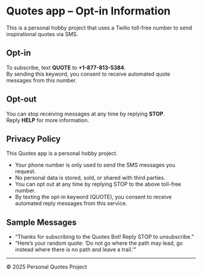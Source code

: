 # Quotes app – Opt-in Information

This is a personal hobby project that uses a Twilio toll-free number to send inspirational quotes via SMS.

## Opt-in
To subscribe, text **QUOTE** to **+1-877-813-5384**.  
By sending this keyword, you consent to receive automated quote messages from this number.

## Opt-out
You can stop receiving messages at any time by replying **STOP**.  
Reply **HELP** for more information.

## Privacy Policy

This Quotes app is a personal hobby project.  
- Your phone number is only used to send the SMS messages you request.  
- No personal data is stored, sold, or shared with third parties.  
- You can opt out at any time by replying STOP to the above toll-free number.  
- By texting the opt-in keyword (QUOTE), you consent to receive automated reply messages from this service.  


## Sample Messages
- “Thanks for subscribing to the Quotes Bot! Reply STOP to unsubscribe.”  
- “Here’s your random quote: ‘Do not go where the path may lead, go instead where there is no path and leave a trail.’”

---

© 2025 Personal Quotes Project
